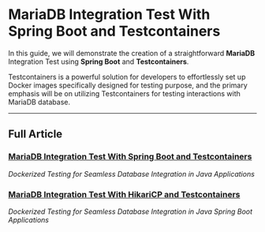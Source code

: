 # MariaDB Integration Test With Spring Boot and Testcontainers

In this guide, we will demonstrate the creation of a straightforward **MariaDB** Integration Test using **Spring Boot** and **Testcontainers**.

Testcontainers is a powerful solution for developers to effortlessly set up Docker images specifically designed for testing purpose,
and the primary emphasis will be on utilizing Testcontainers for testing interactions with MariaDB database.

-----------

## Full Article
### [MariaDB Integration Test With Spring Boot and Testcontainers](https://medium.com/gitconnected/mariadb-integration-test-with-springboot-and-testcontainers-0d6011413b2e)
_Dockerized Testing for Seamless Database Integration in Java Applications_

### [MariaDB Integration Test With HikariCP and Testcontainers](https://medium.com/gitconnected/mariadb-integration-test-with-springboot-and-testcontainers-0d6011413b2e)
_Dockerized Testing for Seamless Database Integration in Java Spring Boot Applications_
